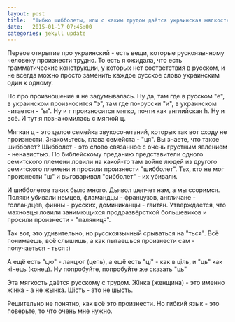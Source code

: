 ```yaml
---
layout: post
title:  "Шибко шибболеты, или с каким трудом даётся украинская мягкость"
date:   2015-01-17 07:45:00
categories: jekyll update
---
```


Первое открытие про украинский - есть вещи, которые рускоязычному
человеку произнести трудно. То есть я ожидала, что есть грамматические
конструкции, у которых нет соответствия в русском, и не всегда можно просто
заменить каждое русское слово украинским один к одному.

Но про произношение я не задумывалась. Ну да, там где в русском "е", в украинском
произносится "э", там где по-русски "и", в украинском читается - "ы". Ну и г произносится
мягко, почти как английская h. Ну и всё. И тут я познакомилась с мягкой ц. 

Мягкая ц - это целое семейка звукосочетаний, которых так вот сходу не произнести.
Знакомьтесь, глава семейста - "ця". Вы знаете, что такое шибболет? Шибболет - это слово 
связанное с очень грустным явлением - ненавистью. По библейскому преданию представители одного семитского племени
ловили на какой-то там войне людей из другого семитского племени и просили произнести "шибболет".
Тех, кто не мог произнести "ш" и выговаривал "сибболет" - их убивали.

И шибболетов таких было много. Дьявол шепчет нам, а мы ссоримся. Поляки убивали немцев, фламандцы - французов,
англичане - голландцев, финны - русских, доминиканцы - гаитян. Утверждается, что махновцы ловили
занимющихся продразвёрсткой большевиков и просили произнести - "паляниця". 

Так вот, это удивительно, но русскоязычный срываться на "ться". Всё понимаешь, всё слышишь, 
а как пытаешься произнести сам - получаеться - ться :)

А ещё есть "цю" - ланцюг (цепь), а ешё есть "цi" - как в цiль, и "ць" как кінець (конец).
Ну попробуйте, попробуйте же сказать "ць"

Эта мягкость даётся русскому с трудом. Жінка (женщина) - это именно жiнка - а не жынка.
Шiсть - это не шысть. 

Решительно не понятно, как всё это произнести. Но гибкий язык - это поверьте, то
что очень мне нужно. 
